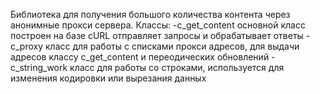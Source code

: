 Библиотека для получения большого количества контента через анонимные прокси сервера.
Классы:
-c_get_content основной класс построен на базе cURL отправляет запросы и обрабатывает ответы
-c_proxy класс для работы с списками прокси адресов, для выдачи адресов классу c_get_content и переодических обновлений
-c_string_work класс для работы со строками, используется для изменения кодировки или вырезания данных